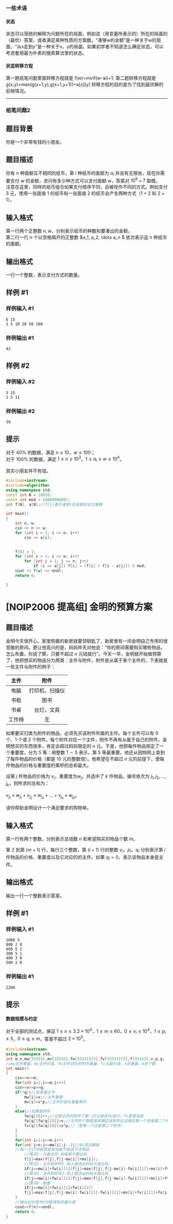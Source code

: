### 一些术语
#### 状态
状态可以笼统的解释为问题所在的局面，例如说（用变量所表示的）所在的局面的（最优）答案，或者满足某种性质的方案数。“凑够w的金额”是一种关于w的局面，“从x走到y”是一种关于x，y的局面。如果初学者不知道怎么确定状态，可以考虑套用最为朴素的搜索算法里的状态。
#### 状态转移方程
第一题纸笔问题里面转移方程就是
f(w)=minf(w-ai)+1;
第二题转移方程就是
g(x,y)=max(g(x+1,y),g(x+1,y+1))+a[x][y]
转移方程的目的是为了找到最优解的前继情况。

---
### 纸笔问题2


## 题目背景

你是一个非常有钱的小朋友。

## 题目描述

你有 $n$ 种面额互不相同的纸币，第 $i$ 种纸币的面额为 $a_i$ 并且有无限张，现在你需要支付 $w$ 的金额，求问有多少种方式可以支付面额 $w$，答案对 $10^9+7$ 取模。  
注意在这里，同样的纸币组合如果支付顺序不同，会被视作不同的方式。例如支付 $3$ 元，使用一张面值 $1$ 的纸币和一张面值 $2$ 的纸币会产生两种方式（$1+2$ 和 $2+1$）。

## 输入格式

第一行两个正整数 $n,w$，分别表示纸币的种数和要凑出的金额。  
第二行一行 $n$ 个以空格隔开的正整数 $a_1, a_2, \dots a_n $ 依次表示这 $n$ 种纸币的面额。

## 输出格式

一行一个整数，表示支付方式的数量。

## 样例 #1

### 样例输入 #1

```
6 15
1 5 10 20 50 100
```

### 样例输出 #1

```
42
```

## 样例 #2

### 样例输入 #2

```
3 15
1 5 11
```

### 样例输出 #2

```
39
```

## 提示

对于 $40\%$ 的数据，满足 $n\le 10$，$w\le 100$；  
对于 $100\%$ 的数据，满足 $1\le n\le 10^3$，$1\le a_i \le  w\le 10^4$。  

其实小朋友并不有钱。

```cpp
#include<iostream>
#include<algorithm>
using namespace std;
const int N = 10010;
const int mod = 10000000007;
int f[N], a[N];//f[i]表示凑够i的金额的总方案数

int main()
{
	int n, w;
    cin >> n >> w;
	for (int i = 1; i <= n; i++)
		cin >> a[i];

	
	f[0] = 1;
	for (int i = 1; i <= w; i++)
		for (int j = 1; j <= n; j++)
			if (i >= a[j]) f[i] = (f[i] + f[i - a[j]]) % mod;
	cout << f[w] << endl;
	return 0;

}
```

# [NOIP2006 提高组] 金明的预算方案

## 题目描述

金明今天很开心，家里购置的新房就要领钥匙了，新房里有一间金明自己专用的很宽敞的房间。更让他高兴的是，妈妈昨天对他说：“你的房间需要购买哪些物品，怎么布置，你说了算，只要不超过 $n$ 元钱就行”。今天一早，金明就开始做预算了，他把想买的物品分为两类：主件与附件，附件是从属于某个主件的，下表就是一些主件与附件的例子：

| 主件 | 附件 |
| :----------: | :----------: |
| 电脑 | 打印机，扫描仪 |
| 书柜 | 图书 |
| 书桌 | 台灯，文具 |
| 工作椅 | 无 |

如果要买归类为附件的物品，必须先买该附件所属的主件。每个主件可以有 $0$ 个、$1$ 个或 $2$ 个附件。每个附件对应一个主件，附件不再有从属于自己的附件。金明想买的东西很多，肯定会超过妈妈限定的 $n$ 元。于是，他把每件物品规定了一个重要度，分为 $5$ 等：用整数 $1 \sim 5$ 表示，第 $5$ 等最重要。他还从因特网上查到了每件物品的价格（都是 $10$ 元的整数倍）。他希望在不超过 $n$ 元的前提下，使每件物品的价格与重要度的乘积的总和最大。

设第 $j$ 件物品的价格为 $v_j$，重要度为$w_j$，共选中了 $k$ 件物品，编号依次为 $j_1,j_2,\dots,j_k$，则所求的总和为：

$v_{j_1} \times w_{j_1}+v_{j_2} \times w_{j_2}+ \dots +v_{j_k} \times w_{j_k}$。

请你帮助金明设计一个满足要求的购物单。

## 输入格式

第一行有两个整数，分别表示总钱数 $n$ 和希望购买的物品个数 $m$。

第 $2$ 到第 $(m + 1)$ 行，每行三个整数，第 $(i + 1)$ 行的整数 $v_i$，$p_i$，$q_i$ 分别表示第 $i$ 件物品的价格、重要度以及它对应的的主件。如果 $q_i=0$，表示该物品本身是主件。

## 输出格式

输出一行一个整数表示答案。

## 样例 #1

### 样例输入 #1

```
1000 5
800 2 0
400 5 1
300 5 1
400 3 0
500 2 0
```

### 样例输出 #1

```
2200
```

## 提示

#### 数据规模与约定

对于全部的测试点，保证 $1 \leq n \leq 3.2 \times 10^4$，$1 \leq m \leq 60$，$0 \leq v_i \leq 10^4$，$1 \leq p_i \leq 5$，$0 \leq q_i \leq m$，答案不超过 $2 \times 10^5$。
```cpp
#include<iostream>  
using namespace std;  
int m,n,mw[33333],mv[33333],fw[33333][3],fv[33333][3],f[33333],v,p,q;  
//mw主件重量，mv主件价值，fw主件对应的附件重量，fv主副价值，n总重量，m总个数   
int main()  
{  
    cin>>n>>m;  
    for(int i=1;i<=m;i++){  
    cin>>v>>p>>q;  
    if(!q){//如果是主件   
        mw[i]=v;//主件重量   
        mv[i]=v*p;//主件价值与重量乘积   
    }  
    else{//如果是附件   
        fw[q][0]++;//记录主件的附件个数（只记录在fw就行，fv那里没用   
        fw[q][fw[q][0]]=v;//主件的个数是用来确定该附件应该填在第一个还是第二个格子里   
        fv[q][fw[q][0]]=v*p;//（是第一个还是第二个附件）   
    }  
    }  
    for(int i=1;i<=m;i++)  
    for(int j=n;j>=mw[i];j--){//01背包模板   
    //每一个if的前提是背包能不能装下该物品   
        //情况1：只要主件 和啥都不要比较   
        f[j]=max(f[j],f[j-mw[i]]+mv[i]);  
        //情况2：主件和附件1 和上面选出的较大值比较   
        if(j>=mw[i]+fw[i][1])f[j]=max(f[j],f[j-mw[i]-fw[i][1]]+mv[i]+fv[i][1]);  
        //情况3：主件和附件2 和上面选出的较大值比较   
        if(j>=mw[i]+fw[i][2])f[j]=max(f[j],f[j-mw[i]-fw[i][2]]+mv[i]+fv[i][2]);  
        //情况4：都要   
        if(j>=mw[i]+fw[i][1]+fw[i][2])  
        f[j]=max(f[j],f[j-mw[i]-fw[i][1]-fw[i][2]]+mv[i]+fv[i][1]+fv[i][2]);  
    }  
    //输出在价值为n时能得到的最大值   
    cout<<f[n]<<endl;  
    return 0;  
}  

```